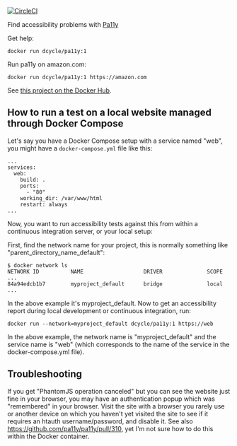 [![CircleCI](https://circleci.com/gh/dcycle/docker-pa11y.svg?style=svg)](https://circleci.com/gh/dcycle/docker-pa11y)

Find accessibility problems with [Pa11y](https://github.com/pa11y/pa11y)

Get help:

    docker run dcycle/pa11y:1

Run pa11y on amazon.com:

    docker run dcycle/pa11y:1 https://amazon.com

See [this project on the Docker Hub](https://hub.docker.com/r/dcycle/pa11y/).

How to run a test on a local website managed through Docker Compose
-----

Let's say you have a Docker Compose setup with a service named "web", you might have a `docker-compose.yml` file like this:

    ...
    services:
      web:
        build: .
        ports:
          - "80"
        working_dir: /var/www/html
        restart: always
    ...

Now, you want to run accessibility tests against this from within a continuous integration server, or your local setup:

First, find the network name for your project, this is normally something like "parent_directory_name_default":

    $ docker network ls
    NETWORK ID          NAME                   DRIVER              SCOPE
    ...
    84a94edcb1b7        myproject_default      bridge              local
    ...

In the above example it's myproject_default. Now to get an accessibility report during local development or continuous integration, run:

    docker run --network=myproject_default dcycle/pa11y:1 https://web

In the above example, the network name is "myproject_default" and the service name is "web" (which corresponds to the name of the service in the docker-compose.yml file).

Troubleshooting
-----

If you get "PhantomJS operation canceled" but you can see the website just fine in your browser, you may have an authentication popup which was "remembered" in your browser. Visit the site with a browser you rarely use or another device on which you haven't yet visited the site to see if it requires an htauth username/password, and disable it. See also https://github.com/pa11y/pa11y/pull/310, yet I'm not sure how to do this within the Docker container.

